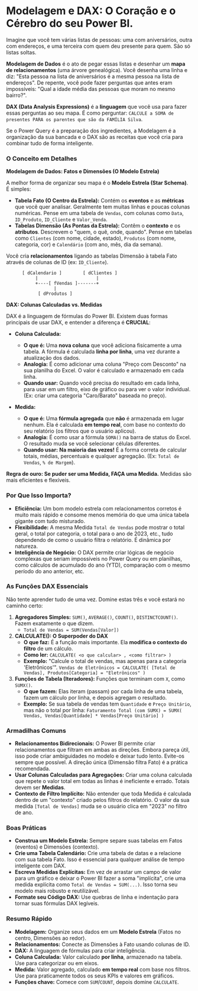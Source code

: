 # Modelagem e DAX: O Coração e o Cérebro do seu Power BI.

Imagine que você tem várias listas de pessoas: uma com aniversários, outra com endereços, e uma terceira com quem deu presente para quem. São só listas soltas.

**Modelagem de Dados** é o ato de pegar essas listas e desenhar um **mapa de relacionamentos** (uma árvore genealógica). Você desenha uma linha e diz: "Esta pessoa na lista de aniversários é a mesma pessoa na lista de endereços". De repente, você pode fazer perguntas que antes eram impossíveis: "Qual a idade média das pessoas que moram no mesmo bairro?".

**DAX (Data Analysis Expressions)** é a **linguagem** que você usa para fazer essas perguntas ao seu mapa. É como perguntar: `CALCULE a SOMA de presentes PARA os parentes que são da FAMÍLIA Silva`.

Se o Power Query é a preparação dos ingredientes, a Modelagem é a organização da sua bancada e o DAX são as receitas que você cria para combinar tudo de forma inteligente.

### O Conceito em Detalhes

**Modelagem de Dados: Fatos e Dimensões (O Modelo Estrela)**

A melhor forma de organizar seu mapa é o **Modelo Estrela (Star Schema)**. É simples:
- **Tabela Fato (O Centro da Estrela):** Contém os **eventos** e as **métricas** que você quer analisar. Geralmente tem muitas linhas e poucas colunas numéricas. Pense em uma tabela de `Vendas`, com colunas como `Data`, `ID_Produto`, `ID_Cliente` e `Valor_Venda`.
- **Tabelas Dimensão (As Pontas da Estrela):** Contêm o **contexto** e os **atributos**. Descrevem o "quem, o quê, onde, quando". Pense em tabelas como `Clientes` (com nome, cidade, estado), `Produtos` (com nome, categoria, cor) e `Calendário` (com ano, mês, dia da semana).

Você cria **relacionamentos** ligando as tabelas Dimensão à tabela Fato através de colunas de ID (ex: `ID_Cliente`).

```
      [ dCalendario ]        [ dClientes ]
           |                      |
           +----[ fVendas ]-------+
                  |
            [ dProdutos ]
```

**DAX: Colunas Calculadas vs. Medidas**

DAX é a linguagem de fórmulas do Power BI. Existem duas formas principais de usar DAX, e entender a diferença é **CRUCIAL**:

- **Coluna Calculada:**
    - **O que é:** Uma **nova coluna** que você adiciona fisicamente a uma tabela. A fórmula é calculada **linha por linha**, uma vez durante a atualização dos dados.
    - **Analogia:** É como adicionar uma coluna "Preço com Desconto" na sua planilha do Excel. O valor é calculado e armazenado em cada linha.
    - **Quando usar:** Quando você precisa do resultado em cada linha, para usar em um filtro, eixo de gráfico ou para ver o valor individual. (Ex: criar uma categoria "Caro/Barato" baseada no preço).

- **Medida:**
    - **O que é:** Uma **fórmula agregada** que **não** é armazenada em lugar nenhum. Ela é calculada **em tempo real**, com base no contexto do seu relatório (os filtros que o usuário aplicou).
    - **Analogia:** É como usar a fórmula `SOMA()` na barra de status do Excel. O resultado muda se você selecionar células diferentes.
    - **Quando usar:** **Na maioria das vezes!** É a forma correta de calcular totais, médias, percentuais e qualquer agregação. (Ex: `Total de Vendas`, `% de Margem`).

**Regra de ouro: Se puder ser uma Medida, FAÇA uma Medida.** Medidas são mais eficientes e flexíveis.

### Por Que Isso Importa?

- **Eficiência:** Um bom modelo estrela com relacionamentos corretos é muito mais rápido e consome menos memória do que uma única tabela gigante com tudo misturado.
- **Flexibilidade:** A mesma Medida `Total de Vendas` pode mostrar o total geral, o total por categoria, o total para o ano de 2023, etc., tudo dependendo de como o usuário filtra o relatório. É dinâmica por natureza.
- **Inteligência de Negócio:** O DAX permite criar lógicas de negócio complexas que seriam impossíveis no Power Query ou em planilhas, como cálculos de acumulado do ano (YTD), comparação com o mesmo período do ano anterior, etc.

### As Funções DAX Essenciais

Não tente aprender tudo de uma vez. Domine estas três e você estará no caminho certo:

1.  **Agregadores Simples:** `SUM()`, `AVERAGE()`, `COUNT()`, `DISTINCTCOUNT()`. Fazem exatamente o que dizem.
    - `Total de Vendas = SUM(Vendas[Valor])`
2.  **CALCULATE(): O Superpoder do DAX**
    - **O que faz:** É a função mais importante. Ela **modifica o contexto do filtro** de um cálculo.
    - **Como ler:** `CALCULATE( <o que calcular> , <como filtrar> )`
    - **Exemplo:** "Calcule o total de vendas, mas apenas para a categoria 'Eletrônicos'".
      `Vendas de Eletrônicos = CALCULATE( [Total de Vendas], Produtos[Categoria] = "Eletrônicos" )`
3.  **Funções de Tabela (Iteradores):** Funções que terminam com `X`, como `SUMX()`.
    - **O que fazem:** Elas iteram (passam) por cada linha de uma tabela, fazem um cálculo por linha, e depois agregam o resultado.
    - **Exemplo:** Se sua tabela de vendas tem `Quantidade` e `Preço Unitário`, mas não o total por linha:
      `Faturamento Total (com SUMX) = SUMX( Vendas, Vendas[Quantidade] * Vendas[Preço Unitário] )`

### Armadilhas Comuns

- **Relacionamentos Bidirecionais:** O Power BI permite criar relacionamentos que filtram em ambas as direções. Embora pareça útil, isso pode criar ambiguidades no modelo e deixar tudo lento. Evite-os sempre que possível. A direção única (Dimensão filtra Fato) é a prática recomendada.
- **Usar Colunas Calculadas para Agregações:** Criar uma coluna calculada que repete o valor total em todas as linhas é ineficiente e errado. Totais devem ser **Medidas**.
- **Contexto de Filtro Implícito:** Não entender que toda Medida é calculada dentro de um "contexto" criado pelos filtros do relatório. O valor da sua medida `[Total de Vendas]` muda se o usuário clica em "2023" no filtro de ano.

### Boas Práticas

- **Construa um Modelo Estrela:** Sempre separe suas tabelas em Fatos (eventos) e Dimensões (contexto).
- **Crie uma Tabela Calendário:** Crie uma tabela de datas e a relacione com sua tabela Fato. Isso é essencial para qualquer análise de tempo inteligente com DAX.
- **Escreva Medidas Explícitas:** Em vez de arrastar um campo de valor para um gráfico e deixar o Power BI fazer a soma "implícita", crie uma medida explícita como `Total de Vendas = SUM(...)`. Isso torna seu modelo mais robusto e reutilizável.
- **Formate seu Código DAX:** Use quebras de linha e indentação para tornar suas fórmulas DAX legíveis.

### Resumo Rápido
- **Modelagem:** Organize seus dados em um **Modelo Estrela** (Fatos no centro, Dimensões ao redor).
- **Relacionamentos:** Conecte as Dimensões à Fato usando colunas de ID.
- **DAX:** A linguagem de fórmulas para criar inteligência.
- **Coluna Calculada:** Valor calculado **por linha**, armazenado na tabela. Use para categorizar ou em eixos.
- **Medida:** Valor agregado, calculado **em tempo real** com base nos filtros. Use para praticamente todos os seus KPIs e valores em gráficos.
- **Funções chave:** Comece com `SUM`/`COUNT`, depois domine `CALCULATE`.